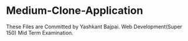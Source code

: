 # Medium-Clone-Application

These Files are Committed by Yashkant Bajpai.
Web Development(Super 150) Mid Term Examination.
